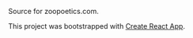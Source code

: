 Source for zoopoetics.com.

This project was bootstrapped with [Create React App](https://github.com/facebook/create-react-app).
